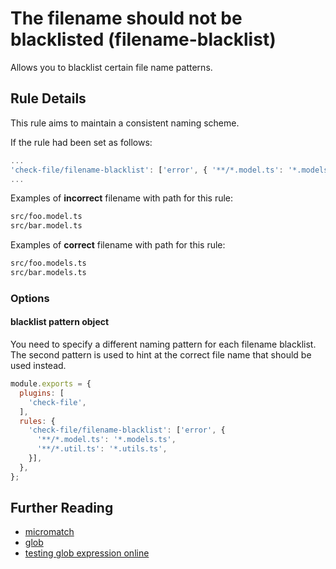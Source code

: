 # The filename should not be blacklisted (filename-blacklist)

Allows you to blacklist certain file name patterns.

## Rule Details

This rule aims to maintain a consistent naming scheme.

If the rule had been set as follows:
```js
...
'check-file/filename-blacklist': ['error', { '**/*.model.ts': '*.models.ts' }],
...
```

Examples of **incorrect** filename with path for this rule:
```sh
src/foo.model.ts
src/bar.model.ts
```

Examples of **correct** filename with path for this rule:
```sh
src/foo.models.ts
src/bar.models.ts
```


### Options

#### blacklist pattern object

You need to specify a different naming pattern for each filename blacklist. The second pattern is used to hint at the correct file name that should be used instead.

```js
module.exports = {
  plugins: [
    'check-file',
  ],
  rules: {
    'check-file/filename-blacklist': ['error', {
      '**/*.model.ts': '*.models.ts',
      '**/*.util.ts': '*.utils.ts',
    }],
  },
};
```

## Further Reading

- [micromatch](https://github.com/micromatch/micromatch)
- [glob](https://en.wikipedia.org/wiki/Glob_(programming))
- [testing glob expression online](https://globster.xyz)
